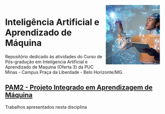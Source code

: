<img src="/zImagens/IA.jpg" align="right" width="35%" height="35%"/>

# Inteligência Artificial e Aprendizado de Máquina
Repositório dedicado às atividades do Curso de Pós-gradução em Inteligencia Artificial e Aprendizado de Maquina (Oferta 3) da PUC Minas - Campus Praça da Liberdade - Belo Horizonte/MG.


## [PAM2 - Projeto Integrado em Aprendizagem de Máquina](PAM2)
Trabalhos apresentados nesta disciplina
